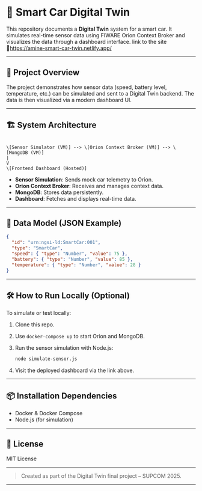 
# 🚗 Smart Car Digital Twin

This repository documents a **Digital Twin** system for a smart car. It simulates real-time sensor data using FIWARE Orion Context Broker and visualizes the data through a dashboard interface.
link to the site
🔗https://amine-smart-car-twin.netlify.app/


---

## 📖 Project Overview

The project demonstrates how sensor data (speed, battery level, temperature, etc.) can be simulated and sent to a Digital Twin backend. The data is then visualized via a modern dashboard UI.

---

## 🏗️ System Architecture

```

\[Sensor Simulator (VM)] --> \[Orion Context Broker (VM)] --> \[MongoDB (VM)]
|
V
\[Frontend Dashboard (Hosted)]

````

- **Sensor Simulation**: Sends mock car telemetry to Orion.
- **Orion Context Broker**: Receives and manages context data.
- **MongoDB**: Stores data persistently.
- **Dashboard**: Fetches and displays real-time data.

---

## 🧾 Data Model (JSON Example)

```json
{
  "id": "urn:ngsi-ld:SmartCar:001",
  "type": "SmartCar",
  "speed": { "type": "Number", "value": 75 },
  "battery": { "type": "Number", "value": 85 },
  "temperature": { "type": "Number", "value": 28 }
}
````

---

## 🛠️ How to Run Locally (Optional)

To simulate or test locally:

1. Clone this repo.
2. Use `docker-compose up` to start Orion and MongoDB.
3. Run the sensor simulation with Node.js:

   ```bash
   node simulate-sensor.js
   ```
4. Visit the deployed dashboard via the link above.

---

## 📦 Installation Dependencies

* Docker & Docker Compose
* Node.js (for simulation)

---

## 📜 License

MIT License

---

> Created as part of the Digital Twin final project – SUPCOM 2025.



---

